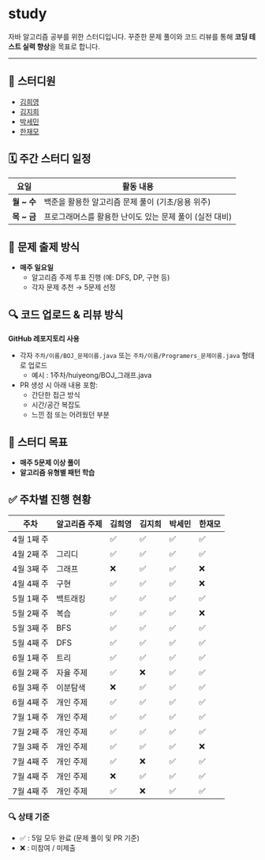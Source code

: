 # study

자바 알고리즘 공부를 위한 스터디입니다. 꾸준한 문제 풀이와 코드 리뷰를 통해 **코딩 테스트 실력 향상**을 목표로 합니다.

---

## 👥 스터디원

- [김희영](https://github.com/Huiyeongkim)
- [김지희](https://github.com/bear1230)
- [박세민](https://github.com/semInDev)  
- [한재모](https://github.com/Hanjaemo)  


## 🗓️ 주간 스터디 일정

| 요일       | 활동 내용                                               |
|------------|----------------------------------------------------------|
| **월 ~ 수** | 백준을 활용한 알고리즘 문제 풀이 (기초/응용 위주)        |
| **목 ~ 금** | 프로그래머스를 활용한 난이도 있는 문제 풀이 (실전 대비)  |


## 📌 문제 출제 방식

- **매주 일요일**
  - 알고리즘 주제 투표 진행 (예: DFS, DP, 구현 등)
  - 각자 문제 추천 → 5문제 선정


## 🔍 코드 업로드 & 리뷰 방식

**GitHub 레포지토리 사용**

- 각자 `주차/이름/BOJ_문제이름.java`  또는 `주차/이름/Programers_문제이름.java`  형태로 업로드
    - 예시 : 1주차/huiyeong/BOJ_그래프.java
- PR 생성 시 아래 내용 포함:
    - 간단한 접근 방식
    - 시간/공간 복잡도
    - 느낀 점 또는 어려웠던 부분

## 🎯 스터디 목표
- **매주 5문제 이상 풀이**
- **알고리즘 유형별 패턴 학습**


## ✅ 주차별 진행 현황

| 주차        | 알고리즘 주제 | 김희영 | 김지희 | 박세민 | 한재모 |
|-------------|----------------|--------|--------|--------|--------|
| 4월 1째 주 |         |   ✅ |   ✅ |    ✅ | ✅     |✅
| 4월 2째 주 |   그리디   |    ✅     |   ✅      |       ✅  |   ✅      |
| 4월 3째 주 |   그래프   |    ❌     |   ✅      |       ✅  |   ❌      |
| 4월 4째 주 |   구현   |   ✅     |   ✅      |       ✅  |   ❌      |
| 5월 1째 주 |   백트래킹   |    ✅     |   ✅       |    ✅      |   ✅       |
| 5월 2째 주 |   복습   |    ✅     |   ✅       |    ✅      |   ❌      |
| 5월 3째 주 |   BFS   |    ✅     |   ✅       |    ✅      |   ✅      |
| 5월 4째 주 |   DFS   |    ✅     |   ✅       |    ✅      |   ✅      |
| 6월 1째 주 |   트리   |    ✅     |   ✅       |    ✅      |   ✅      |
| 6월 2째 주 |   자율 주제   |    ✅     |   ❌       |    ✅      |   ✅      |
| 6월 3째 주 |   이분탐색   |    ❌      |    ✅       |    ✅      |   ✅      |
| 6월 4째 주 |   개인 주제   |  ✅        |    ✅       |    ✅      |   ✅      |
| 7월 1째 주 |  개인 주제     |  ✅    |    ✅       |    ✅      |   ✅      |
| 7월 2째 주 |  개인 주제     |  ✅    |    ✅       |    ✅      |   ✅      |
| 7월 3째 주 |  개인 주제     |   ✅       |    ✅       |    ✅      |   ❌       |
| 7월 4째 주 |  개인 주제     |   ✅      |     ❌             |      ✅        |    ✅     |
| 7월 4째 주 |  개인 주제     |  ❌       |  ✅               |      ✅        |    ✅     |
| 7월 4째 주 |  개인 주제     |   ✅      |     ❌             |      ✅        |    ✅     |



### 🔍 상태 기준
- ✅ : 5일 모두 완료 (문제 풀이 및 PR 기준)
- ❌ : 미참여 / 미제출



